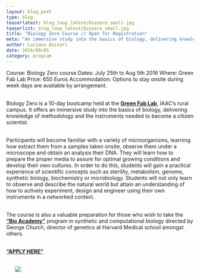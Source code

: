 ```yaml
---
layout: blog_post
type: blog
teaserlatest: blog_loop_latest/biozero_small.jpg
teaserlist: blog_loop_latest/biozero_small.jpg
title: "Biology Zero Course // Open for Registration"
meta: "An immersive study into the basics of biology, delivering knowledge of methodology and the instruments needed to become a citizen scientist." 
author: Luciana Asinari
date: 2016/09/05
category: program
---
```




Course: Biology Zero course
Dates: July 25th to  Aug 5th 2016
Where: Green Fab Lab
Price: 650 Euros 
Accommodation: Options to stay onsite during week days are available by arrangement.
<br>
<br>

Biology Zero is a 10-day bootcamp held at the **[Green Fab Lab](http://greenfablab.org/)**, IAAC’s rural campus. It offers an immersive study into the basics of biology, delivering knowledge of methodology and the instruments needed to become a citizen scientist. 
<br>
<br>

Participants will become familiar with a variety of microorganisms, learning how extract them from a samples taken onsite, observe them under a microscope and obtain an analysis their DNA. They will learn how to prepare the proper media to assure for optimal growing conditions and develop their own cultures. In order to do this, students will gain a practical experience of scientific concepts such as sterility, metabolism, genome, synthetic biology, biochemistry or microbiology. Students will not only learn to observe and describe the natural world but attain an understanding of how to actively experiment, design and engineer using their own instruments in a networked context. 
<br>
<br>

The course is also a valuable preparation for those who wish to take the **[“Bio Academy”](http://bio.academany.org/)** program in synthetic and computational biology directed by George Church, director of genetics at Harvard Medical school amongst others. 
<br>
<br>

**[“APPLY HERE”](http://fabacademy.org/machform/view.php?id=18871)**
<br>
<br>

<ul><img src= "http://www.fablabbcn.org/img/blog/blog_loop_latest/biozero_web.jpg" align="middle"> </img></ul>

